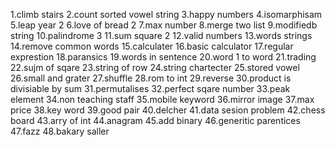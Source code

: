 1.climb stairs
2.count sorted vowel string
3.happy numbers
4.isomarphisam
5.leap year 2
6.love of bread 2
7.max number
8.merge two list
9.modifiedb string
10.palindrome 3
11.sum square 2
12.valid numbers 
13.words strings
14.remove common words
15.calculater
16.basic calculator
17.regular exprestion
18.paransics
19.words in sentence
20.word 1 to word
21.trading
22.sujm of sqare
23.string of row
24.string chartecter
25.stored vowel
26.small and grater
27.shuffle
28.rom to int
29.reverse
30.product is divisiable by  sum
31.permutalises
32.perfect sqare number
33.peak element
34.non teaching staff
35.mobile keyword
36.mirror image
37.max price
38.key word
39.good pair
40.delcher
41.data sesion problem
42.chess board
43.arry of int
44.anagram
45.add binary
46.generitic parentices
47.fazz
48.bakary saller
